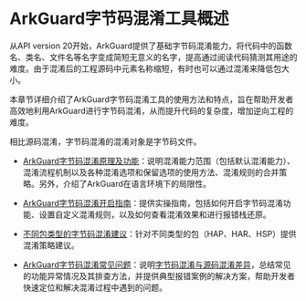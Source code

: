 # ArkGuard字节码混淆工具概述
<!--Kit: ArkTS-->
<!--Subsystem: ArkCompiler-->
<!--Owner: @oatuwwutao; @Graceunderpressure-->
<!--Designer: @hufeng20-->
<!--Tester: @kirl75; @zsw_zhushiwei-->
<!--Adviser: @foryourself-->

从API version 20开始，ArkGuard提供了基础字节码混淆能力，将代码中的函数名、类名、文件名等名字变成简短无意义的名字，提高通过阅读代码猜测其用途的难度。由于混淆后的工程源码中元素名称缩短，有时也可以通过混淆来降低包大小。

本章节详细介绍了ArkGuard字节码混淆工具的使用方法和特点，旨在帮助开发者高效地利用ArkGuard进行字节码混淆，从而提升代码的复杂度，增加逆向工程的难度。

相比源码混淆，字节码混淆的混淆对象是字节码文件。

- [ArkGuard字节码混淆原理及功能](bytecode-obfuscation.md)：说明混淆能力范围（包括默认混淆能力）、混淆流程机制以及各种混淆选项和保留选项的使用方法、混淆规则的合并策略。另外，介绍了ArkGuard在语言环境下的局限性。

- [ArkGuard字节码混淆开启指南](bytecode-obfuscation-guide.md)：提供实操指南，包括如何开启字节码混淆功能、设置自定义混淆规则，以及如何查看混淆效果和进行报错栈还原。

- [不同包类型的字节码混淆建议](bytecode-obfuscation-practice.md)：针对不同类型的包（HAP、HAR、HSP）提供混淆策略建议。

- [ArkGuard字节码混淆常见问题](bytecode-obfuscation-questions.md)：说明[字节码混淆与源码混淆差异](bytecode-obfuscation-questions.md#字节码混淆与源码混淆差异)，总结常见的功能异常情况及其排查方法，并提供典型报错案例的解决方案，帮助开发者快速定位和解决混淆过程中遇到的问题。
